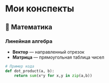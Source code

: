 # Мои конспекты

## 📐 Математика
### Линейная алгебра
- **Вектор** — направленный отрезок
- **Матрица** — прямоугольная таблица чисел

```python
# Пример кода
def dot_product(a, b):
    return sum(x*y for x,y in zip(a,b))
